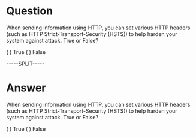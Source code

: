 # Question

When sending information using HTTP, you can set various HTTP headers (such as HTTP Strict-Transport-Security (HSTS)) to help harden your system against attack. True or False?

( ) True
( ) False

-----SPLIT-----

# Answer

When sending information using HTTP, you can set various HTTP headers (such as HTTP Strict-Transport-Security (HSTS)) to help harden your system against attack. True or False?

( ) True
( ) False
